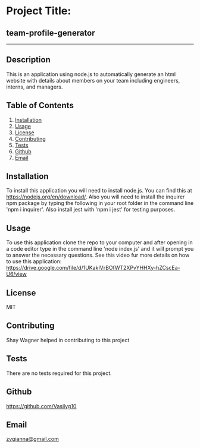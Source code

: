   # Project Title: 
  ## team-profile-generator
  ----
  ## Description
  This is an application using node.js to automatically generate an html website with details about members on your team including engineers, interns, and managers.

  ## Table of Contents
  1. [Installation](#Installation)
  2. [Usage](#Usage)
  3. [License](#License)
  4. [Contributing](#Contributing)
  5. [Tests](#Tests)
  6. [Github](#Github)
  7. [Email](#Email)

  ## Installation
  To install this application you will need to install node.js. You can find this at https://nodejs.org/en/download/. Also you will need to install the inquirer npm package by typing the following in your root folder in the command line 'npm i inquirer'. Also install jest with 'npm i jest' for testing purposes.

  ## Usage
  To use this application clone the repo to your computer and after opening in a code editor type in the command line 'node index.js' and it will prompt you to answer the necessary questions. See this video fur more details on how to use this application: https://drive.google.com/file/d/1UKakIVrBOfWT2XPvYHHXy-hZCscEa-U6/view

  ## License
  MIT

  ## Contributing
  Shay Wagner helped in contributing to this project

  ## Tests
  There are no tests required for this project.

  ## Github
  https://github.com/Vasilyg10

  ## Email
  zvgianna@gmail.com